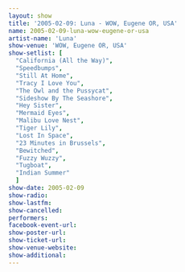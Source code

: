 ```yaml
---
layout: show
title: '2005-02-09: Luna - WOW, Eugene OR, USA'
name: 2005-02-09-luna-wow-eugene-or-usa
artist-name: 'Luna'
show-venue: 'WOW, Eugene OR, USA'
show-setlist: [
  "California (All the Way)",
  "Speedbumps",
  "Still At Home",
  "Tracy I Love You",
  "The Owl and the Pussycat",
  "Sideshow By The Seashore",
  "Hey Sister",
  "Mermaid Eyes",
  "Malibu Love Nest",
  "Tiger Lily",
  "Lost In Space",
  "23 Minutes in Brussels",
  "Bewitched",
  "Fuzzy Wuzzy",
  "Tugboat",
  "Indian Summer"
  ]
show-date: 2005-02-09
show-radio: 
show-lastfm: 
show-cancelled: 
performers: 
facebook-event-url: 
show-poster-url: 
show-ticket-url: 
show-venue-website: 
show-additional: 
---
```



